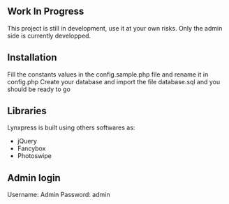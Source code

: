 ## Work In Progress

This project is still in development, use it at your own risks. Only the admin side is currently developped.

## Installation

Fill the constants values in the config.sample.php file and rename it in config.php
Create your database and import the file database.sql and you should be ready to go

## Libraries

Lynxpress is built using others softwares as:
- jQuery
- Fancybox
- Photoswipe

## Admin login

Username: Admin
Password: admin